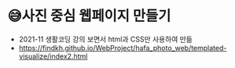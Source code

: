 # 😅사진 중심 웹페이지 만들기

- 2021-11 생활코딩 강의 보면서 html과 CSS만 사용하여 만듦  
- https://findkh.github.io/WebProject/hafa_photo_web/templated-visualize/index2.html
